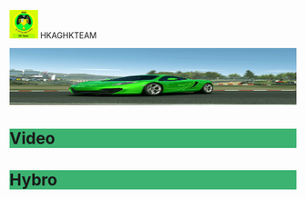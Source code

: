 <img src="IMG_20190127_184038.jpg" width="50" height="50"> HKAGHKTEAM

<img src="IMG_20190127_175456.jpg" width="1000" height="100">



<h1 style="background-color:MediumSeaGreen;">Video</h1>
<h1 style="background-color:MediumSeaGreen;">Hybro</h1>
